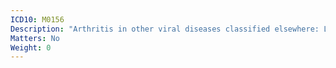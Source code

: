 ```yaml
---
ICD10: M0156
Description: "Arthritis in other viral diseases classified elsewhere: Lower leg"
Matters: No
Weight: 0
---
```


